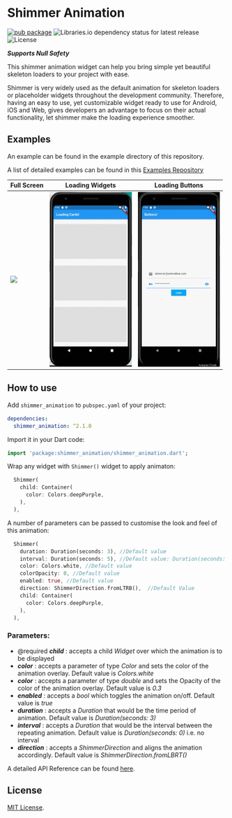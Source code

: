 # Shimmer Animation

[![pub package](https://img.shields.io/pub/v/shimmer_animation.svg)](https://pub.dev/packages/shimmer_animation)
![Libraries.io dependency status for latest release](https://img.shields.io/librariesio/release/pub/shimmer_animation)
![License](https://img.shields.io/github/license/maddyb99/shimmer_animation)

_**Supports Null Safety**_

This shimmer animation widget can help you bring simple yet beautiful skeleton loaders to your project with ease.

Shimmer is very widely used as the default animation for skeleton loaders or placeholder widgets throughout the development community.
Therefore, having an easy to use, yet customizable widget ready to use for Android, iOS and Web, gives developers an advantage to focus on their actual functionality, let shimmer make the loading experience smoother.

## Examples

An example can be found in the example directory of this repository.

A list of detailed examples can be found in this [Examples Repository](https://github.com/maddyb99/shimmer_examples)

|  Full Screen |  Loading Widgets | Loading Buttons |
|---|---|---|
|<img  height="400" src="https://github.com/maddyb99/shimmer_animation/blob/master/screenshots/shimmer.gif?raw=true">| <img height="400" src="https://github.com/maddyb99/shimmer_examples/blob/master/loading_cards/screenshots/shimmer.gif?raw=true">| <img height="400" src="https://github.com/maddyb99/shimmer_examples/blob/master/buttons/screenshots/shimmer.gif?raw=true">|

## How to use

Add `shimmer_animation` to `pubspec.yaml` of your project:

```yaml
dependencies:
  shimmer_animation: ^2.1.0
```

Import it in your Dart code:

```dart
import 'package:shimmer_animation/shimmer_animation.dart';
```

Wrap any widget with `Shimmer()` widget to apply animaton:

```dart
  Shimmer(
    child: Container(
      color: Colors.deepPurple,
    ),
  ),
```

A number of parameters can be passed to customise the look and feel of this animation:

```dart
  Shimmer(
    duration: Duration(seconds: 3), //Default value
    interval: Duration(seconds: 5), //Default value: Duration(seconds: 0)
    color: Colors.white, //Default value
    colorOpacity: 0, //Default value
    enabled: true, //Default value
    direction: ShimmerDirection.fromLTRB(),  //Default Value
    child: Container(
      color: Colors.deepPurple,
    ),
  ),
```


### Parameters:

- @required _**child**_ : accepts a child _Widget_ over which the animation is to be displayed
- _**color**_ : accepts a parameter of type _Color_ and sets the color of the animation overlay. Default value is _Colors.white_
- _**color**_ : accepts a parameter of type _double_ and sets the Opacity of the color of the animation overlay. Default value is _0.3_
- _**enabled**_ : accepts a _bool_ which toggles the animation on/off. Default value is _true_
- _**duration**_ : accepts a _Duration_ that would be the time period of animation. Default value is _Duration(seconds: 3)_
- _**interval**_ : accepts a _Duration_ that would be the interval between the repeating animation. Default value is _Duration(seconds: 0)_ i.e. no interval
- _**direction**_ : accepts a _ShimmerDirection_ and aligns the animation accordingly. Default value is _ShimmerDirection.fromLBRT()_

A detailed API Reference can be found [here](https://pub.dev/documentation/shimmer_animation/latest/shimmer_animation/shimmer_animation-library.html).

## License

[MIT License](https://github.com/maddyb99/shimmer_animation/blob/master/LICENSE).

[Shimmer Animation]: #shimmer-animation
[Examples]: #examples
[How to use]: #how-to-use
[Parameters]: #parameters
[License]: #license

